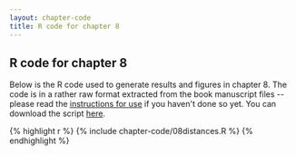 ```yaml
---
layout: chapter-code
title: R code for chapter 8
---
```


## R code for chapter 8
Below is the R code used to generate results and figures in chapter 8.
The code is in a rather raw format extracted from the book manuscript files -- please read the [instructions for use](instructions.html) if you haven't done so yet.
You can download the script <a href="https://raw.githubusercontent.com/spatstat/book/gh-pages/_includes/chapter-code/08distances.R">here</a>.

{% highlight r %}
{% include chapter-code/08distances.R %}
{% endhighlight %}
